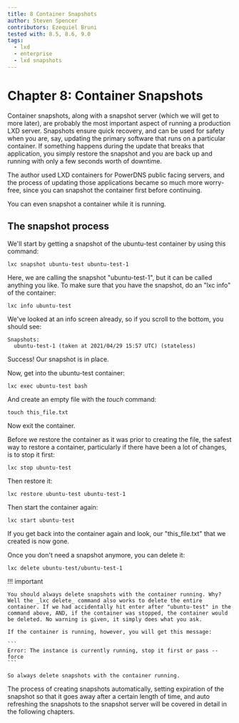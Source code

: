 ```yaml
---
title: 8 Container Snapshots
author: Steven Spencer
contributors: Ezequiel Bruni
tested with: 8.5, 8.6, 9.0
tags:
  - lxd
  - enterprise
  - lxd snapshots
---
```


# Chapter 8: Container Snapshots

Container snapshots, along with a snapshot server (which we will get to more later), are probably the most important aspect of running a production LXD server. Snapshots ensure quick recovery, and can be used for safety when you are, say, updating the primary software that runs on a particular container. If something happens during the update that breaks that application, you simply restore the snapshot and you are back up and running with only a few seconds worth of downtime.

The author used LXD containers for PowerDNS public facing servers, and the process of updating those applications became so much more worry-free, since you can snapshot the container first before continuing.

You can even snapshot a container while it is running. 

## The snapshot process

We'll start by getting a snapshot of the ubuntu-test container by using this command:

```
lxc snapshot ubuntu-test ubuntu-test-1
```

Here, we are calling the snapshot "ubuntu-test-1", but it can be called anything you like. To make sure that you have the snapshot, do an "lxc info" of the container:

```
lxc info ubuntu-test
```

We've looked at an info screen already, so if you scroll to the bottom, you should see:

```
Snapshots:
  ubuntu-test-1 (taken at 2021/04/29 15:57 UTC) (stateless)
```

Success! Our snapshot is in place.

Now, get into the ubuntu-test container:

```
lxc exec ubuntu-test bash
```

And create an empty file with the _touch_ command:

```
touch this_file.txt
```

Now exit the container.

Before we restore the container as it was prior to creating the file, the safest way to restore a container, particularly if there have been a lot of changes, is to stop it first:

```
lxc stop ubuntu-test
```

Then restore it:

```
lxc restore ubuntu-test ubuntu-test-1
```

Then start the container again:

```
lxc start ubuntu-test
```

If you get back into the container again and look, our "this_file.txt" that we created is now gone.

Once you don't need a snapshot anymore, you can delete it:

```
lxc delete ubuntu-test/ubuntu-test-1
```

!!! important

    You should always delete snapshots with the container running. Why? Well the _lxc delete_ command also works to delete the entire container. If we had accidentally hit enter after "ubuntu-test" in the command above, AND, if the container was stopped, the container would be deleted. No warning is given, it simply does what you ask.

    If the container is running, however, you will get this message:

    ```
    Error: The instance is currently running, stop it first or pass --force
    ```

    So always delete snapshots with the container running.

The process of creating snapshots automatically, setting expiration of the snapshot so that it goes away after a certain length of time, and auto refreshing the snapshots to the snapshot server will be covered in detail in the following chapters.
